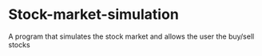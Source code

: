# Stock-market-simulation
A program that simulates the stock market and allows the user the buy/sell stocks
